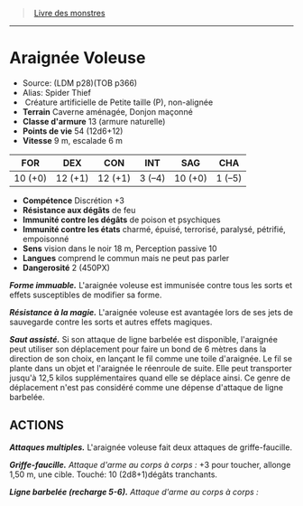 ﻿> [Livre des monstres](tome_of_beasts.md)

---

# Araignée Voleuse

- Source: (LDM p28)(TOB p366)
- Alias: Spider Thief
-  Créature artificielle de Petite taille (P), non-alignée
- **Terrain** Caverne aménagée, Donjon maçonné
- **Classe d'armure** 13 (armure naturelle)
- **Points de vie** 54 (12d6+12)
- **Vitesse** 9 m, escalade 6 m

|FOR|DEX|CON|INT|SAG|CHA|
|---|---|---|---|---|---|
|10 (+0)|12 (+1)|12 (+1)|3 (–4)|10 (+0)|1 (–5)|

- **Compétence** Discrétion +3
- **Résistance aux dégâts** de feu
- **Immunité contre les dégâts** de poison et psychiques
- **Immunité contre les états** charmé, épuisé, terrorisé, paralysé, pétrifié, empoisonné
- **Sens** vision dans le noir 18 m, Perception passive 10
- **Langues** comprend le commun mais ne peut pas parler
- **Dangerosité** 2 (450PX)

**_Forme immuable._** L'araignée voleuse est immunisée contre tous les sorts et effets susceptibles de modifier sa forme.

**_Résistance à la magie._** L'araignée voleuse est avantagée lors de ses jets de sauvegarde contre les sorts et autres effets magiques.

**_Saut assisté._** Si son attaque de ligne barbelée est disponible, l'araignée peut utiliser son déplacement pour faire un bond de 6 mètres dans la direction de son choix, en lançant le fil comme une toile d'araignée. Le fil se plante dans un objet et l'araignée le réenroule de suite. Elle peut transporter jusqu'à 12,5 kilos supplémentaires quand elle se déplace ainsi. Ce genre de déplacement n'est pas considéré comme une dépense d'attaque de ligne barbelée.

## ACTIONS

**_Attaques multiples._** L'araignée voleuse fait deux attaques de griffe-faucille.

**_Griffe-faucille._** _Attaque d'arme au corps à corps :_ +3 pour toucher, allonge 1,50 m, une cible. Touché: 10 (2d8+1)dégâts tranchants.

**_Ligne barbelée (recharge 5-6)._** _Attaque d'arme au corps à corps :_

